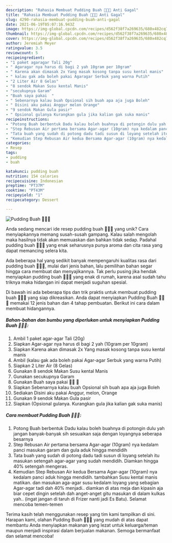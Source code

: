 ```yaml
---
description: "Rahasia Membuat Pudding Buah 🍇🍈🍊 Anti Gagal"
title: "Rahasia Membuat Pudding Buah 🍇🍈🍊 Anti Gagal"
slug: 4290-rahasia-membuat-pudding-buah-anti-gagal
date: 2021-06-19T05:07:16.943Z
image: https://img-global.cpcdn.com/recipes/d562f38f7a269635/680x482cq70/pudding-buah-🍇🍈🍊-foto-resep-utama.jpg
thumbnail: https://img-global.cpcdn.com/recipes/d562f38f7a269635/680x482cq70/pudding-buah-🍇🍈🍊-foto-resep-utama.jpg
cover: https://img-global.cpcdn.com/recipes/d562f38f7a269635/680x482cq70/pudding-buah-🍇🍈🍊-foto-resep-utama.jpg
author: Jeremiah Meyer
ratingvalue: 3.5
reviewcount: 5
recipeingredient:
- "1 paket agaragar Tali 20g"
- " Agaragar nya harus di bagi 2 yah 10gram per 10gram"
- " Karena akan dimasak 2x Yang masak kosong tanpa susu kental manis"
- " kalau gak ada boleh pakai Agaragar Serbuk yang warna Putih"
- "2 Liter Air 8 Gelas"
- "8 sendok Makan Susu kental Manis"
- "secukupnya Garam"
- "Buah saya pakai  "
- " Sebenarnya kalau buah Opsional sih buah apa aja juga Boleh"
- " Disini aku pakai Anggur melon Orange"
- "9 sendok Makan Gula pasir"
- " Opsional gulanya Kurangkan gula jika kalian gak suka manis"
recipeinstructions:
- "Potong Buah berbentuk Dadu kalau boleh buahnya di potongin dulu yah jangan banyak-banyak sih sesuaikan saja dengan loyangnya seberapa besarnya"
- "Step Rebusan Air pertama bersama Agar-agar (10gram) nya kedalam panci masukan garam dan gula aduk hingga mendidih"
- "Tata buah yang sudah di potong dadu tadi susun di loyang setelah itu masukan setengah agar-agar yang sudah mendidih. Diamkan hingga 40% setengah mengeras."
- "Kemudian Step Rebusan Air kedua Bersama Agar-agar (10gram) nya kedalam panci aduk hingga mendidih. tambahkan Susu kental manis matikan. dan masukan aga-agar susu kedalam loyang yang sebagian Agar-agar tadi dah 40% menjadi.. diamkan di atas meja dan kipasin aja biar cepet dingin setelah dah anget-anget gitu masukan di dalam kulkas yah.. (ingat jangan di taruh di Frizer nanti jadi Es Batu). Selamat mencoba temen-temen"
categories:
- Resep
tags:
- pudding
- buah

katakunci: pudding buah 
nutrition: 154 calories
recipecuisine: Indonesian
preptime: "PT37M"
cooktime: "PT43M"
recipeyield: "1"
recipecategory: Dessert

---
```



![Pudding Buah 🍇🍈🍊](https://img-global.cpcdn.com/recipes/d562f38f7a269635/680x482cq70/pudding-buah-🍇🍈🍊-foto-resep-utama.jpg)

Anda sedang mencari ide resep pudding buah 🍇🍈🍊 yang unik? Cara menyiapkannya memang susah-susah gampang. Kalau salah mengolah maka hasilnya tidak akan memuaskan dan bahkan tidak sedap. Padahal pudding buah 🍇🍈🍊 yang enak seharusnya punya aroma dan cita rasa yang dapat memancing selera kita.



Ada beberapa hal yang sedikit banyak mempengaruhi kualitas rasa dari pudding buah 🍇🍈🍊, mulai dari jenis bahan, lalu pemilihan bahan segar hingga cara membuat dan menyajikannya. Tak perlu pusing jika hendak menyiapkan pudding buah 🍇🍈🍊 yang enak di rumah, karena asal sudah tahu triknya maka hidangan ini dapat menjadi suguhan spesial.


Di bawah ini ada beberapa tips dan trik praktis untuk membuat pudding buah 🍇🍈🍊 yang siap dikreasikan. Anda dapat menyiapkan Pudding Buah 🍇🍈🍊 memakai 12 jenis bahan dan 4 tahap pembuatan. Berikut ini cara dalam membuat hidangannya.

<!--inarticleads1-->

##### Bahan-bahan dan bumbu yang diperlukan untuk menyiapkan Pudding Buah 🍇🍈🍊:

1. Ambil 1 paket agar-agar Tali (20g)
1. Siapkan  Agar-agar nya harus di bagi 2 yah (10gram per 10gram)
1. Siapkan  Karena akan dimasak 2x Yang masak kosong tanpa susu kental manis
1. Ambil  (kalau gak ada boleh pakai Agar-agar Serbuk yang warna Putih)
1. Siapkan 2 Liter Air (8 Gelas)
1. Gunakan 8 sendok Makan Susu kental Manis
1. Gunakan secukupnya Garam
1. Gunakan Buah saya pakai 🍇🍈 🍊
1. Siapkan  Sebenarnya kalau buah Opsional sih buah apa aja juga Boleh
1. Sediakan  Disini aku pakai Anggur, melon, Orange
1. Gunakan 9 sendok Makan Gula pasir
1. Siapkan  (Opsional gulanya. Kurangkan gula jika kalian gak suka manis)




<!--inarticleads2-->

##### Cara membuat Pudding Buah 🍇🍈🍊:

1. Potong Buah berbentuk Dadu kalau boleh buahnya di potongin dulu yah jangan banyak-banyak sih sesuaikan saja dengan loyangnya seberapa besarnya
1. Step Rebusan Air pertama bersama Agar-agar (10gram) nya kedalam panci masukan garam dan gula aduk hingga mendidih
1. Tata buah yang sudah di potong dadu tadi susun di loyang setelah itu masukan setengah agar-agar yang sudah mendidih. Diamkan hingga 40% setengah mengeras.
1. Kemudian Step Rebusan Air kedua Bersama Agar-agar (10gram) nya kedalam panci aduk hingga mendidih. tambahkan Susu kental manis matikan. dan masukan aga-agar susu kedalam loyang yang sebagian Agar-agar tadi dah 40% menjadi.. diamkan di atas meja dan kipasin aja biar cepet dingin setelah dah anget-anget gitu masukan di dalam kulkas yah.. (ingat jangan di taruh di Frizer nanti jadi Es Batu). Selamat mencoba temen-temen




Terima kasih telah menggunakan resep yang tim kami tampilkan di sini. Harapan kami, olahan Pudding Buah 🍇🍈🍊 yang mudah di atas dapat membantu Anda menyiapkan makanan yang lezat untuk keluarga/teman maupun menjadi inspirasi dalam berjualan makanan. Semoga bermanfaat dan selamat mencoba!
